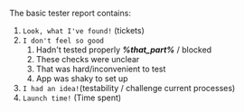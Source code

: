 
The basic tester report contains:

1. `Look, what I've found!` (tickets)
2. `I don't feel so good`
   1. Hadn't tested properly ***%_that_part_%*** / blocked
   2. These checks were unclear
   3. That was hard/inconvenient to test
   4. App was shaky to set up
3. `I had an idea!`(testability / challenge current processes)
4. `Launch time!` (Time spent)